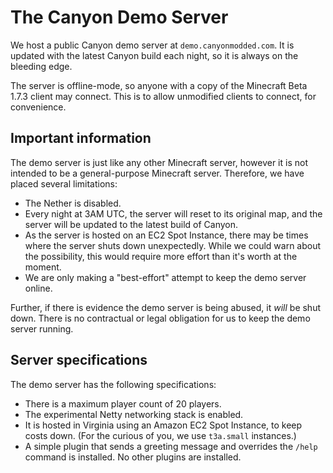 # The Canyon Demo Server

We host a public Canyon demo server at `demo.canyonmodded.com`. It is updated
with the latest Canyon build each night, so it is always on the bleeding edge.

The server is offline-mode, so anyone with a copy of the Minecraft Beta 1.7.3
client may connect. This is to allow unmodified clients to connect, for
convenience.

## Important information

The demo server is just like any other Minecraft server, however it is not 
intended to be a general-purpose Minecraft server. Therefore, we have placed
several limitations:

* The Nether is disabled.
* Every night at 3AM UTC, the server will reset to its original map, and the
  server will be updated to the latest build of Canyon.
* As the server is hosted on an EC2 Spot Instance, there may be times where the
  server shuts down unexpectedly. While we could warn about the possibility,
  this would require more effort than it's worth at the moment.
* We are only making a "best-effort" attempt to keep the demo server online.

Further, if there is evidence the demo server is being abused, it _will_ be shut
down. There is no contractual or legal obligation for us to keep the demo server
running.

## Server specifications

The demo server has the following specifications:

* There is a maximum player count of 20 players.
* The experimental Netty networking stack is enabled.
* It is hosted in Virginia using an Amazon EC2 Spot Instance, to keep costs down.
  (For the curious of you, we use `t3a.small` instances.)
* A simple plugin that sends a greeting message and overrides the `/help` command
  is installed. No other plugins are installed.